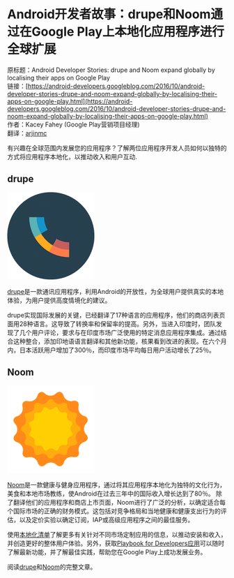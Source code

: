 # Android开发者故事：drupe和Noom通过在Google Play上本地化应用程序进行全球扩展

原标题：Android Developer Stories: drupe and Noom expand globally by localising their apps on Google Play  
链接：[https://android-developers.googleblog.com/2016/10/android-developer-stories-drupe-and-noom-expand-globally-by-localising-their-apps-on-google-play.html](https://android-developers.googleblog.com/2016/10/android-developer-stories-drupe-and-noom-expand-globally-by-localising-their-apps-on-google-play.html)  
作者：Kacey Fahey (Google Play营销项目经理)  
翻译：[arjinmc](https://github.com/arjinmc)  

有兴趣在全球范围内发展您的应用程序？了解两位应用程序开发人员如何以独特的方式将应用程序本地化，以推动收入和用户互动.

## drupe

![img](../images/2016.10.20.1.png)  

[drupe](https://play.google.com/store/apps/details?id=mobi.drupe.app&hl=en&e=-EnableAppDetailsPageRedesign)是一款通讯应用程序，利用Android的开放性，为全球用户提供真实的本地体验，为用户提供高度情境化的建议。

drupe实现国际发展的关键，已经翻译了17种语言的应用程序，他们的商店列表页面用28种语言。这导致了转换率和保留率的提高。另外，当进入印度时，团队发现了几个用户评论，要求与在印度市场广泛使用的特定消息应用程序集成。通过结合这种整合，添加印地语语言翻译和其他新功能，核果看到改进的表现。在六个月内，日本活跃用户增加了300％，而印度市场平均每日用户活动增长了25％。

## Noom

![img](../images/2016.10.20.2.png)  

[Noom](https://play.google.com/store/apps/details?id=com.wsl.noom&hl=en&e=-EnableAppDetailsPageRedesign)是一款健康与健身应用程序，通过将其应用程序本地化为独特的文化行为，美食和本地市场教练，使Android在过去三年中的国际收入增长达到了80％。
除了翻译他们的应用程序和商店上市页面，Noom进行了广泛的分析，以确定适合每个国际市场的正确的财务模式。这包括对竞争格局和当地健康和健康支出行为的评估，以及定价实验以确定订阅，IAP或高级应用程序之间的最佳服务。

使用[本地化清单](https://developer.android.com/distribute/tools/localization-checklist.html?utm_campaign=android_discussion_drupeandnoom_102016&utm_source=anddev&utm_medium=blog)了解更多有关针对不同市场定制应用的信息，以推动安装和收入，并创造更好的整体用户体验。另外，获取[Playbook for Developers应用](https://g.co/play/playbook-androiddevblogposts-evergreen)可以随时了解最新功能，并了解最佳实践，帮助您在Google Play上成功发展业务。

阅读[drupe](https://developer.android.com/distribute/stories/apps/drupe-communications.html?utm_campaign=android_discussion_drupeandnoom_102016&utm_source=anddev&utm_medium=blog)和[Noom](https://developer.android.com/distribute/stories/apps/noom-health.html?utm_campaign=android_discussion_drupeandnoom_102016&utm_source=anddev&utm_medium=blog)的完整文章。